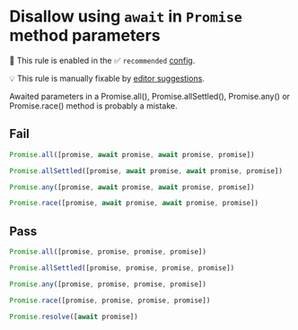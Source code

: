 # Disallow using `await` in `Promise` method parameters

💼 This rule is enabled in the ✅ `recommended` [config](https://github.com/sindresorhus/eslint-plugin-unicorn#preset-configs).

💡 This rule is manually fixable by [editor suggestions](https://eslint.org/docs/developer-guide/working-with-rules#providing-suggestions).

<!-- end auto-generated rule header -->
<!-- Do not manually modify this header. Run: `npm run fix:eslint-docs` -->

Awaited parameters in a Promise.all(), Promise.allSettled(), Promise.any() or Promise.race() method is probably a mistake.

## Fail

```js
Promise.all([promise, await promise, await promise, promise])

Promise.allSettled([promise, await promise, await promise, promise])

Promise.any([promise, await promise, await promise, promise])

Promise.race([promise, await promise, await promise, promise])
```

## Pass

```js
Promise.all([promise, promise, promise, promise])

Promise.allSettled([promise, promise, promise, promise])

Promise.any([promise, promise, promise, promise])

Promise.race([promise, promise, promise, promise])

Promise.resolve([await promise])
```
